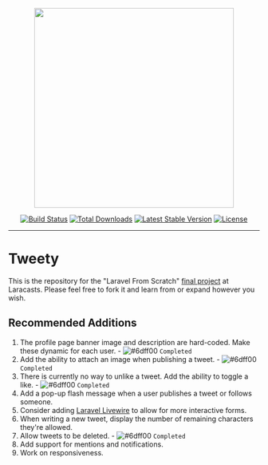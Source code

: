 <p align="center"><img src="https://res.cloudinary.com/dtfbvvkyp/image/upload/v1566331377/laravel-logolockup-cmyk-red.svg" width="400"></p>

<p align="center">
<a href="https://travis-ci.org/laravel/framework"><img src="https://travis-ci.org/laravel/framework.svg" alt="Build Status"></a>
<a href="https://packagist.org/packages/laravel/framework"><img src="https://poser.pugx.org/laravel/framework/d/total.svg" alt="Total Downloads"></a>
<a href="https://packagist.org/packages/laravel/framework"><img src="https://poser.pugx.org/laravel/framework/v/stable.svg" alt="Latest Stable Version"></a>
<a href="https://packagist.org/packages/laravel/framework"><img src="https://poser.pugx.org/laravel/framework/license.svg" alt="License"></a>
</p>

<hr>

# Tweety

This is the repository for the "Laravel From Scratch" [final project](https://laracasts.com/series/laravel-6-from-scratch#chapter-14) at Laracasts. Please feel free to fork it and learn from or expand however you wish.

## Recommended Additions

1. The profile page banner image and description are hard-coded. Make these dynamic for each user. - ![#6dff00](https://via.placeholder.com/15/6dff00/000000?text=+) `Completed`
2. Add the ability to attach an image when publishing a tweet. - ![#6dff00](https://via.placeholder.com/15/6dff00/000000?text=+) `Completed`
3. There is currently no way to unlike a tweet. Add the ability to toggle a like. - ![#6dff00](https://via.placeholder.com/15/6dff00/000000?text=+) `Completed`
4. Add a pop-up flash message when a user publishes a tweet or follows someone.
5. Consider adding [Laravel Livewire](https://laravel-livewire.com) to allow for more interactive forms.
6. When writing a new tweet, display the number of remaining characters they're allowed.
7. Allow tweets to be deleted. - ![#6dff00](https://via.placeholder.com/15/6dff00/000000?text=+) `Completed`
8. Add support for mentions and notifications.
9. Work on responsiveness.